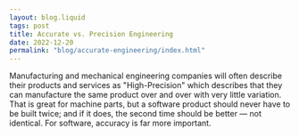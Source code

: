 ```yaml
---
layout: blog.liquid
tags: post
title: Accurate vs. Precision Engineering
date: 2022-12-20
permalink: "blog/accurate-engineering/index.html"
---
```


Manufacturing and mechanical engineering companies will often describe their products and services as "High-Precision" which describes that they can manufacture the same product over and over with very little variation. 
That is great for machine parts, but a software product should never have to be built twice; and if it does, the second time should be better &mdash; not identical. 
For software, accuracy is far more important. 
